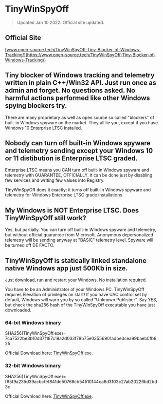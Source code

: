 # TinyWinSpyOff

> Updated Jan 10 2022. Official site updated.

## Official Site

[www.open-source.tech/TinyWinSpyOff-Tiny-Blocker-of-Windows-Tracking/](https://www.open-source.tech/TinyWinSpyOff-Tiny-Blocker-of-Windows-Tracking/)

## Tiny blocker of Windows tracking and telemetry written in plain C++/Win32 API. Just run once as admin and forget. No questions asked. No harmful actions performed like other Windows spying blockers try.

There are many proprietary as well as open source so called "blockers" of built-in Windows spyware on the market.
They all lie you, except if you have Windows 10 Enterprise LTSC installed.

## Nobody can turn off built-in Windows spyware and telemetry sending except your Windows 10 or 11 distibution is Enterprise LTSC graded.

Enterprise LTSC means you CAN turn off built-in Windows spyware and telemetry with GUARANTEE, OFFICIALLY.
It can be done just by disabling few services and writing few values into Registry.

TinyWinSpyOff does it exactly: it turns off built-in Windows spyware and telemetry for Windows Enterprise LTSC grade installations.

## My Windows is NOT Enterprise LTSC. Does TinyWinSpyOff still work?

Yes, but partially. You can turn off built-in Windows spyware and telemetry, but without official guarantee from Microsoft.
Anonymous depersonalized telemetry will be sending anyway at "BASIC" telemetry level.
Spyware will be turned off DE FACTO.

## TinyWinSpyOff is statically linked standalone native Windows app just 500Kb in size.

Just download, run and restart your Windows. No installation required.

You have to be an Administrator of your Windows PC.
TinyWinSpyOff requires Elevation of privileges on start! If you have UAC control set by default,
Windows will warn you by so called "Unknown Publisher".
Say YES, but check the sha256 hash of the TinyWinSpyOff executable you have just downloaded.

### 64-bit Windows binary

SHA256(TinyWinSpyOff.exe)= 7ca7522be3b10d37f187c19a2d033f78b75e03556901adbe3cea99baeb0fb825

Official Download here: [TinyWinSpyOff.exe](https://filedn.com/llBp1EbMQML0Hdv9A9SVo6b/TinyWinSpyOff.exe).

### 32-bit Windows binary

SHA256(TinyWinSpyOff.exe)= f65f9a235d39acbcfef841de50768cb54510144ca8d3103c27ab20226bd2bd3c

Official Download here: [TinyWinSpyOff.exe](https://filedn.com/llBp1EbMQML0Hdv9A9SVo6b/32bit/TinyWinSpyOff.exe).
